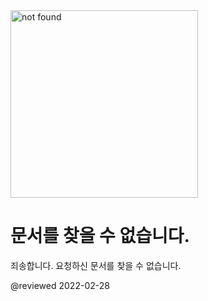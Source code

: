 <div class="center-layout-wide">
  <div class="nf-container l-flex-wrap flex-center">
    <img alt="not found" src="assets/images/support/angular-404.svg" height="300" width="300"/>
    <div class="nf-response l-flex-wrap center">
      <!--<h1 class="no-anchor no-toc">Page Not Found</h1>-->
      <h1 class="no-anchor no-toc">문서를 찾을 수 없습니다.</h1>
      <!--<p>We're sorry. The page you are looking for cannot be found.</p>-->
      <p>죄송합니다. 요청하신 문서를 찾을 수 없습니다.</p>
    </div>
  </div>
  <aio-file-not-found-search></aio-file-not-found-search>
</div>

@reviewed 2022-02-28
